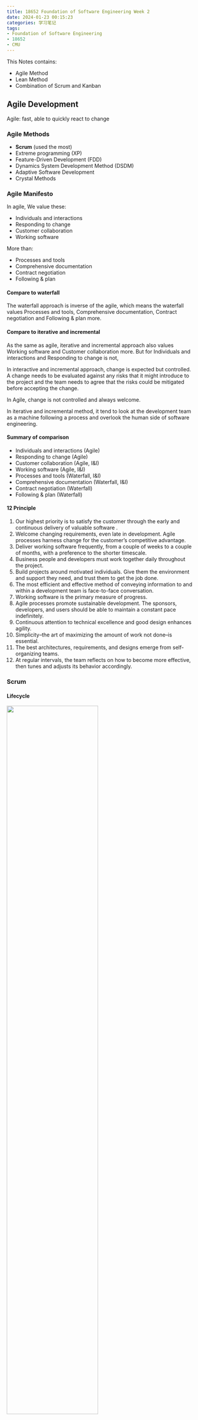 ```yaml
---
title: 18652 Foundation of Software Engineering Week 2
date: 2024-01-23 00:15:23
categories: 学习笔记
tags: 
- Foundation of Software Engineering
- 18652
- CMU
---
```


This Notes contains: 
- Agile Method
- Lean Method
- Combination of Scrum and Kanban

<!-- more -->
<!-- toc -->

## Agile Development

Agile: fast, able to quickly react to change

### Agile Methods

- **Scrum** (used the most)
- Extreme programming (XP)
- Feature-Driven Development (FDD)
- Dynamics System Development Method (DSDM)
- Adaptive Software Development
- Crystal Methods

### Agile Manifesto

In agile, We value these: 

- Individuals and interactions
- Responding to change
- Customer collaboration
- Working software

More than: 

- Processes and tools
- Comprehensive documentation
- Contract negotiation
- Following & plan

#### Compare to waterfall

The waterfall approach is inverse of the agile, which means the waterfall values Processes and tools, Comprehensive documentation, Contract negotiation and Following & plan more.

#### Compare to iterative and incremental

As the same as agile, iterative and incremental approach  also values Working software and Customer collaboration more. But for Individuals and interactions and Responding to change is not,

In interactive and incremental approach, change is expected but controlled.  A change needs to be evaluated against any risks that it might introduce to the project and the team needs to agree that the risks could be mitigated before accepting the change. 

In Agile, change is not controlled and always welcome. 

In iterative and incremental method, it tend to look at the development team as a machine following a process and overlook the human side of software engineering. 

#### Summary of comparison 

- Individuals and interactions (Agile)
- Responding to change (Agile)
- Customer collaboration (Agile, I&I)
- Working software (Agile, I&I)
- Processes and tools (Waterfall, I&I)
- Comprehensive documentation (Waterfall, I&I)
- Contract negotiation (Waterfall)
- Following & plan (Waterfall)

#### 12 Principle

1. Our highest priority is to satisfy the customer through the early and continuous delivery of valuable software .
2. Welcome changing requirements, even late in development. Agile processes harness change for the customer’s competitive advantage.
3. Deliver working software frequently, from a couple of weeks to a couple of months, with a preference to the shorter timescale.
4.  Business people and developers must work together daily throughout the project.
5.  Build projects around motivated individuals. Give them the environment and support they need, and trust them to get the job done.
6.  The most efficient and effective method of conveying information to and within a development team is face-to-face conversation.
7.  Working software is the primary measure of progress.
8.  Agile processes promote sustainable development. The sponsors, developers, and users should be able to maintain a constant pace indefinitely.
9.  Continuous attention to technical excellence and good design   enhances agility.
10.   Simplicity–the art of maximizing the amount of work not done–is essential.
11.  The best architectures, requirements, and designs emerge from self-organizing teams.
12.  At regular intervals, the team reflects on how to become more effective, then tunes and adjusts its behavior accordingly.

### Scrum

#### Lifecycle

<img src="1.png" width="70%" height="70%">

#### Agile value in Scrum Practice

##### Customer Collaboration

> Principle 4: Business people and developers must work together daily throughout the project

This principle could be implemented differently in different methods. 

For instance, in XP, it is implemented using the practice of having a real customer available onsite. In Scrum, this is implemented using the practice of having a **Product Owner** embedded in the team.

- The Product Owner is not the real customer, but he should be working closely with the customer so he can represent the customer.

##### Responding to change

> Principle 2: Welcome changing requirements, even late in development. Agile processes harness change for the customer’s competitive advantage

 This is implemented in Scrum using the practice of continuously updating and prioritizing the **Product Backlog**.

>  **Product Backlog:** It is composed of a number of features to be implemented.  These feature are prioritized by the Product Owner based on customer value.

New feature could be proposed by anyone at anytime, and also the backlog could be reprioritized. 

##### Working software

> Principle 1: Our highest priority is to satisfy the customer through the early and continuous delivery of valuable software .

This principle is implemented in Scrum using the practices of **Iterative Development** and **Sprint Review**. 

The Scrum lifecycle shows that the project is decomposed into series of iterations, called sprints. Each iteration is 2-4 weeks long, and it focuses on implementing a subset of high value features. Through out the iteration, the team meets everyday during a standup meeting. 

In addition, every sprint have a sprint review, to demo the new feature implemented. Audience is the Product Owner and other stakeholders. 

##### Individual and Interaction

> Principle 12: At regular intervals, the team reflects on how to become more effective, then tunes and adjusts its behavior accordingly.

It is implemented in Scrum using the practice of **Sprint Retrospective**.

The entire team holds a retrospective after each sprint. They reflect on what went well/wrong and what to improve during the next sprint. 

 #### What is miss in Scrum as a developer? 

Scrum is a project management framework, in the sense that it provides some guidance on how to manage the project and organized the teams. 

But the scrum does not any guidance on how to perform the technical work. 

For this practice, that is where XP comes in handy. 

#### XP (Extreme Programming) technical practices example

- Test first: writing unit test before writing code.
- Pair-programming: 2 developer working on one workstation, learn from each other an improve code quality.
- incremental design: Instead of starting with a complex design that solves many problems, the idea is to start with a simplest design that solves only one problem and then continuously improve the design through refactoring. 

### Benefits of Agile

1. **Ability to manage changing priorities**
2. Increased productivity
3. Improved project visibility
4. ...

### Barrier to Agile adoption

1. **Inability to change organization culture**
2. General resistance for changing
3. Trying to fit agile elements to non-agile framework
4. ...

---



## Lean Development

For a system, being lean means being optimized in terms of effectiveness, with no waste generation. 

### Lean Approach

**Lean Principles:** Applicable to software

**Key element:** Systems approach to optimize flows and reduce waste.

#### Lean Principles

There are 5 Principles in lean development approach.

1. Identify value
   - Make sure you understand what value means from the perspective of your customer
2. Map value stream
   - Identify all the step of your process, and eliminate the ones that do not create value
3. Create flow
   - Organize the steps into a continuous flow, from the original idea to delivering value to customer
4. Implement pull
   - involve the customer in deciding what needs to be built next
5. Seek perfection
   - Continue the cycle until perfect value is created with no waste

### Waste

There are about 7 form of manufactoring waste: 

1. Inventory
2. Over Processing
3. Motion & Double handling
4. Waiting & Searching
5. Overproduction
6. Defects & Rework
7. Transportation

### Lean Method we focused

- *Kanban*
- Lean Software Development

### KanBan

Kanban approach to change: 

- First start with the foundation principles
- Then adopt the core practice

Kanban foundational principles: 

- Start with what you do now
- Agree to pursue incremental, evolutionary change
- Initially, respect current roles, responsibilities and job titles

#### Kanban Core Practice

<img src="2.png" width="70%" height="70%">

1. Visualize the workflow

   The visualization is done by the Kanban board. In this case, the workflow involves selecting items from a backlog, and a item could be a feature to be implemented for instance. Once select and item, then moves it to development state, to the test state, to the deployment state. Once deployed, the item is to move to done.

2.  Limit WIP (work in progress)

   The idea is to assign explicit limits to how many items may be in progress at each development state.

3. Measure & Optimize flow

   What we measure here is the lead time, or the average time that an item spends in the system, from selected to deploy.

4. Defer commitment

   The commitment to implement an item is deferred until the item is selected. Item remain in the backlog might not be implemented. 

##### Benefit of Kanban Practice

The defer commitment  can minimize production of unnecessary features.

The implement pull system can make the production based on actual customer demand.

The limit of WIP has benefits on

- Bottleneck identification
- Team Collaboration and learning
- Inventory reduction
- lead time reduction
- Quality improvement

##### 

---



## Combination of Method

### Scrum vs Kanban

Scrum

- iterative (sprint = iteration)
- requirement: Flow of project-wide activities

Kanban

- Not iterative in the same way as Scrum. More like a conveyer belt or a pipeline with lots parallelism. 
- requirement: Flow describing how a piece of requirement is translate to a delivered feature. 

#### 3 Question

1. Team Composition and Roles:  How does each approach team composition? What project/team roles does each prescribe?
   1. Scrum: Advocates cross-functional teams.
      - Roles Product Owner
      - Development Team
      - Scrum Master
   2. Kanban: Does not say anything about it Roles
2. Constraints: What kind of limits does each impose on the process, timing, organization, or workload?
   1.  Scrum: 
      - 30-day sprints limiting Work-in-Progress within and iteration to sprint backlog
      - Work item must fit in a sprint
   2. Kanban: 
      - Limits Work-in-Progress per workflow state
      - In a workflow state, work item must be compatible with the number of people available to tackle them and how much work they can take on at one time

3. Practice: Which regular practices does each prescribe? 
   1. Scrum: 
      - Product Backlog
      - Sprint Planning, Estimation
   2. Kanban:

